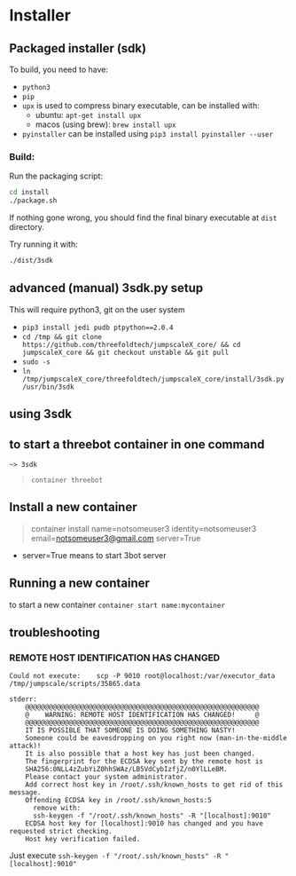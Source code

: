 # Installer



## Packaged installer (sdk)

To build, you need to have:
* `python3`
* `pip`
* `upx` is used to compress binary executable, can be installed with:
    * ubuntu: `apt-get install upx`
    * macos (using brew): `brew install upx`
* `pyinstaller` can be installed using `pip3 install pyinstaller --user`



### Build:

Run the packaging script:

```bash
cd install
./package.sh
```

If nothing gone wrong, you should find the final binary executable at `dist` directory.

Try running it with:

```bash
./dist/3sdk
```

## advanced (manual) 3sdk.py setup
This will require python3, git on the user system 

- `pip3 install jedi pudb ptpython==2.0.4`
- `cd /tmp && git clone https://github.com/threefoldtech/jumpscaleX_core/ && cd jumpscaleX_core && git checkout unstable && git pull`
- `sudo -s`
- `ln /tmp/jumpscaleX_core/threefoldtech/jumpscaleX_core/install/3sdk.py /usr/bin/3sdk`




## using 3sdk

## to start a threebot container in one command

`~> 3sdk`

> `container threebot`


## Install a new container
> container install name=notsomeuser3 identity=notsomeuser3 email=notsomeuser3@gmail.com server=True 

- server=True means to start 3bot server




## Running a new container

to start a new container `container start name:mycontainer`	



## troubleshooting

### REMOTE HOST IDENTIFICATION HAS CHANGED

```
Could not execute:    scp -P 9010 root@localhost:/var/executor_data /tmp/jumpscale/scripts/35865.data

stderr:
    @@@@@@@@@@@@@@@@@@@@@@@@@@@@@@@@@@@@@@@@@@@@@@@@@@@@@@@@@@@
    @    WARNING: REMOTE HOST IDENTIFICATION HAS CHANGED!     @
    @@@@@@@@@@@@@@@@@@@@@@@@@@@@@@@@@@@@@@@@@@@@@@@@@@@@@@@@@@@
    IT IS POSSIBLE THAT SOMEONE IS DOING SOMETHING NASTY!
    Someone could be eavesdropping on you right now (man-in-the-middle attack)!
    It is also possible that a host key has just been changed.
    The fingerprint for the ECDSA key sent by the remote host is
    SHA256:0NLL4zZubYiZ0hhSWAz/LB5VdCybIzfjZ/n0YlLLeBM.
    Please contact your system administrator.
    Add correct host key in /root/.ssh/known_hosts to get rid of this message.
    Offending ECDSA key in /root/.ssh/known_hosts:5
      remove with:
      ssh-keygen -f "/root/.ssh/known_hosts" -R "[localhost]:9010"
    ECDSA host key for [localhost]:9010 has changed and you have requested strict checking.
    Host key verification failed.
```
Just execute `ssh-keygen -f "/root/.ssh/known_hosts" -R "[localhost]:9010"`

